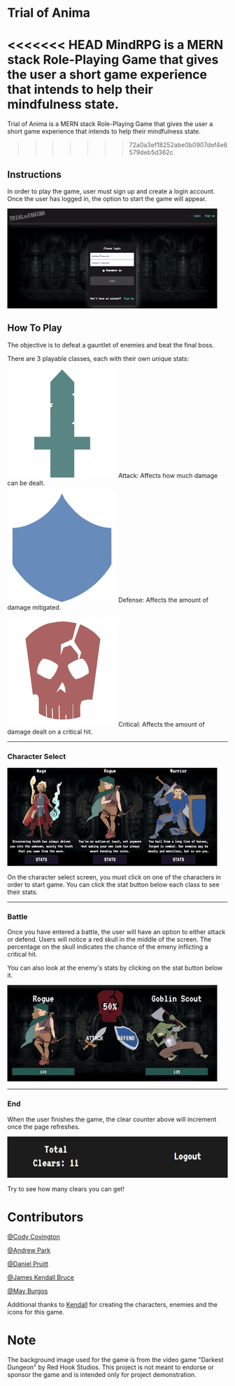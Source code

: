 # Trial of Anima

<<<<<<< HEAD
MindRPG is a MERN stack Role-Playing Game that gives the user a short game experience that intends to help their mindfulness state. 
=======
Trial of Anima is a MERN stack Role-Playing Game that gives the user a short game experience that intends to help their mindfulness state. 
>>>>>>> 72a0a3ef18252abe0b0907def4e6579deb5d362c


## Instructions
In order to play the game, user must sign up and create a login account. Once the user has logged in, the option to start the game will appear. 

![toa-01](gifs/TOA-01.gif)



## How To Play

The objective is to defeat a gauntlet of enemies and beat the final boss. 

There are 3 playable classes, each with their own unique stats:

![stat1](client/src/Images/Icons/sword_icon_transp_small.png) Attack: Affects how much damage can be dealt. 

![stat2](client/src/Images/Icons/shield_icon_transp_small.png) Defense: Affects the amount of damage mitigated.

![stat3](client/src/Images/Icons/crit_icon_transp_small.png) Critical: Affects the amount of damage dealt on a critical hit.


---

### Character Select

![toa-02](gifs/TOA-02.gif)


On the character select screen, you must click on one of the characters in order to start game. You can click the stat button below each class to see their stats. 



---


### Battle

Once you have entered a battle, the user will have an option to either attack or defend. Users will notice a red skull in the middle of the screen. The percentage on the skull indicates the chance of the emeny inflicting a critical hit. 

You can also look at the enemy's stats by clicking on the stat button below it.


![toa-3](gifs/TOA-03.gif)



---


### End

When the user finishes the game, the clear counter above will increment once the page refreshes.

![clear](gifs/clear.png)

Try to see how many clears you can get!






# Contributors

[@Cody Covington](https://github.com/codycovington)


[@Andrew Park](https://github.com/apark5040)


[@Daniel Pruitt](https://github.com/danielpruitt)


[@James Kendall Bruce](https://github.com/jameskendallbruce)


[@May Burgos](https://github.com/ExactlyMay)

Additional thanks to [Kendall](https://github.com/jameskendallbruce) for creating the characters, enemies and the icons for this game. 



# Note

The background image used for the game is from the video game "Darkest Dungeon" by Red Hook Studios. This project is not meant to endorse or sponsor the game and is intended only for project demonstration. 
